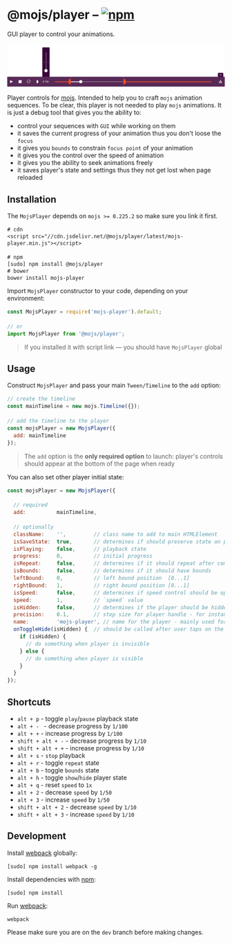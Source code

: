 # @mojs/player – [![npm](https://img.shields.io/npm/v/@mojs/player.svg)](https://www.npmjs.com/package/@mojs/player)

GUI player to control your animations.

![@mojs/player](logo.png "@mojs/player")

Player controls for [mojs](mojs.io). Intended to help you to craft `mojs` animation sequences. To be clear, this player is not needed to play `mojs` animations. It is just a debug tool that gives you the ability to:
- control your sequences with `GUI` while working on them
- it saves the current progress of your animation thus you don't loose the `focus`
- it gives you `bounds` to constrain `focus point` of your animation
- it gives you the control over the speed of animation
- it gives you the ability to seek animations freely
- it saves player's state and settings thus they not get lost when page reloaded

## Installation

The `MojsPlayer` depends on `mojs >= 0.225.2` so make sure you link it first.

```console
# cdn
<script src="//cdn.jsdelivr.net/@mojs/player/latest/mojs-player.min.js"></script>

# npm
[sudo] npm install @mojs/player
# bower
bower install mojs-player
```

Import `MojsPlayer` constructor to your code, depending on your environment:

```javascript
const MojsPlayer = require('mojs-player').default;

// or
import MojsPlayer from '@mojs/player';
```

> If you installed it with script link — you should have `MojsPlayer` global

## Usage

Construct `MojsPlayer` and pass your main `Tween/Timeline` to the `add` option:

```javascript
// create the timeline
const mainTimeline = new mojs.Timeline({});

// add the timeline to the player
const mojsPlayer = new MojsPlayer({
  add: mainTimeline
});
```

> The `add` option is the **only required option** to launch: player's controls should appear at the bottom of the page when ready

You can also set other player initial state:

```javascript
const mojsPlayer = new MojsPlayer({

  // required
  add:          mainTimeline,

  // optionally
  className:    '',         // class name to add to main HTMLElement
  isSaveState:  true,       // determines if should preserve state on page reload
  isPlaying:    false,      // playback state
  progress:     0,          // initial progress
  isRepeat:     false,      // determines if it should repeat after completion
  isBounds:     false,      // determines if it should have bounds
  leftBound:    0,          // left bound position  [0...1]
  rightBound:   1,          // right bound position [0...1]
  isSpeed:      false,      // determines if speed control should be open
  speed:        1,          // `speed` value
  isHidden:     false,      // determines if the player should be hidden
  precision:    0.1,        // step size for player handle - for instance, after page reload - player should restore timeline progress - the whole timeline will be updated incrementally with the `precision` step size until the progress will be met.
  name:         'mojs-player', // name for the player - mainly used for localstorage identifier, use to distinguish between multiple local players
  onToggleHide(isHidden) {  // should be called after user taps on the hide-button (isHidden is a boolean, indicating the visibility state of the player)
    if (isHidden) {
      // do something when player is invisible
    } else {
      // do something when player is visible
    }
  }
});
```

## Shortcuts

- `alt + p`  - toggle `play`/`pause` playback state
- `alt + - `  - decrease progress by `1/100`
- `alt + +` - increase progress by `1/100`
- `shift + alt + -` - decrease progress by `1/10`
- `shift + alt + +` - increase progress by `1/10`
- `alt + s` - `stop` playback
- `alt + r` - toggle `repeat` state
- `alt + b` - toggle `bounds` state
- `alt + h` - toggle `show`/`hide` player state
- `alt + q` - reset `speed` to `1x`
- `alt + 2` - decrease `speed` by `1/50`
- `alt + 3` - increase `speed` by `1/50`
- `shift + alt + 2` - decrease `speed` by `1/10`
- `shift + alt + 3` - increase `speed` by `1/10`


## Development

Install [webpack](https://webpack.github.io/) globally:

```console
[sudo] npm install webpack -g
```

Install dependencies with [npm](https://www.npmjs.com/):

```console
[sudo] npm install
```

Run [webpack](https://webpack.github.io/):

```console
webpack
```

Please make sure you are on the `dev` branch before making changes.
